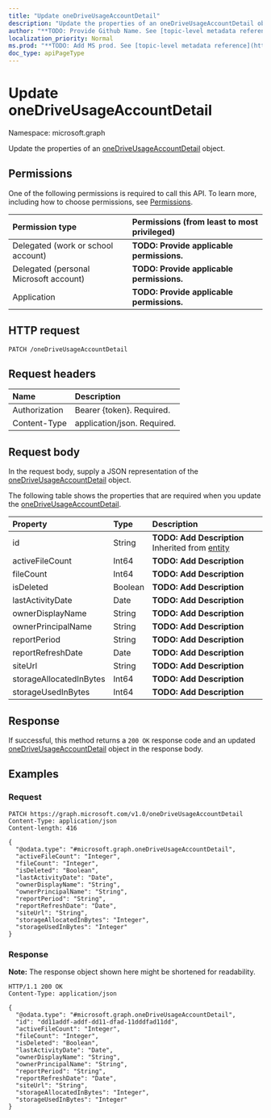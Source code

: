 ```yaml
---
title: "Update oneDriveUsageAccountDetail"
description: "Update the properties of an oneDriveUsageAccountDetail object."
author: "**TODO: Provide Github Name. See [topic-level metadata reference](https://msgo.azurewebsites.net/add/document/guidelines/metadata.html#topic-level-metadata)**"
localization_priority: Normal
ms.prod: "**TODO: Add MS prod. See [topic-level metadata reference](https://msgo.azurewebsites.net/add/document/guidelines/metadata.html#topic-level-metadata)**"
doc_type: apiPageType
---
```


# Update oneDriveUsageAccountDetail
Namespace: microsoft.graph



Update the properties of an [oneDriveUsageAccountDetail](../resources/onedriveusageaccountdetail.md) object.

## Permissions
One of the following permissions is required to call this API. To learn more, including how to choose permissions, see [Permissions](/graph/permissions-reference).

|Permission type|Permissions (from least to most privileged)|
|:---|:---|
|Delegated (work or school account)|**TODO: Provide applicable permissions.**|
|Delegated (personal Microsoft account)|**TODO: Provide applicable permissions.**|
|Application|**TODO: Provide applicable permissions.**|

## HTTP request

<!-- {
  "blockType": "ignored"
}
-->
``` http
PATCH /oneDriveUsageAccountDetail
```

## Request headers
|Name|Description|
|:---|:---|
|Authorization|Bearer {token}. Required.|
|Content-Type|application/json. Required.|

## Request body
In the request body, supply a JSON representation of the [oneDriveUsageAccountDetail](../resources/onedriveusageaccountdetail.md) object.

The following table shows the properties that are required when you update the [oneDriveUsageAccountDetail](../resources/onedriveusageaccountdetail.md).

|Property|Type|Description|
|:---|:---|:---|
|id|String|**TODO: Add Description** Inherited from [entity](../resources/entity.md)|
|activeFileCount|Int64|**TODO: Add Description**|
|fileCount|Int64|**TODO: Add Description**|
|isDeleted|Boolean|**TODO: Add Description**|
|lastActivityDate|Date|**TODO: Add Description**|
|ownerDisplayName|String|**TODO: Add Description**|
|ownerPrincipalName|String|**TODO: Add Description**|
|reportPeriod|String|**TODO: Add Description**|
|reportRefreshDate|Date|**TODO: Add Description**|
|siteUrl|String|**TODO: Add Description**|
|storageAllocatedInBytes|Int64|**TODO: Add Description**|
|storageUsedInBytes|Int64|**TODO: Add Description**|



## Response

If successful, this method returns a `200 OK` response code and an updated [oneDriveUsageAccountDetail](../resources/onedriveusageaccountdetail.md) object in the response body.

## Examples

### Request
<!-- {
  "blockType": "request",
  "name": "update_onedriveusageaccountdetail"
}
-->
``` http
PATCH https://graph.microsoft.com/v1.0/oneDriveUsageAccountDetail
Content-Type: application/json
Content-length: 416

{
  "@odata.type": "#microsoft.graph.oneDriveUsageAccountDetail",
  "activeFileCount": "Integer",
  "fileCount": "Integer",
  "isDeleted": "Boolean",
  "lastActivityDate": "Date",
  "ownerDisplayName": "String",
  "ownerPrincipalName": "String",
  "reportPeriod": "String",
  "reportRefreshDate": "Date",
  "siteUrl": "String",
  "storageAllocatedInBytes": "Integer",
  "storageUsedInBytes": "Integer"
}
```


### Response
**Note:** The response object shown here might be shortened for readability.
<!-- {
  "blockType": "response",
  "truncated": true
}
-->
``` http
HTTP/1.1 200 OK
Content-Type: application/json

{
  "@odata.type": "#microsoft.graph.oneDriveUsageAccountDetail",
  "id": "dd11addf-addf-dd11-dfad-11dddfad11dd",
  "activeFileCount": "Integer",
  "fileCount": "Integer",
  "isDeleted": "Boolean",
  "lastActivityDate": "Date",
  "ownerDisplayName": "String",
  "ownerPrincipalName": "String",
  "reportPeriod": "String",
  "reportRefreshDate": "Date",
  "siteUrl": "String",
  "storageAllocatedInBytes": "Integer",
  "storageUsedInBytes": "Integer"
}
```

